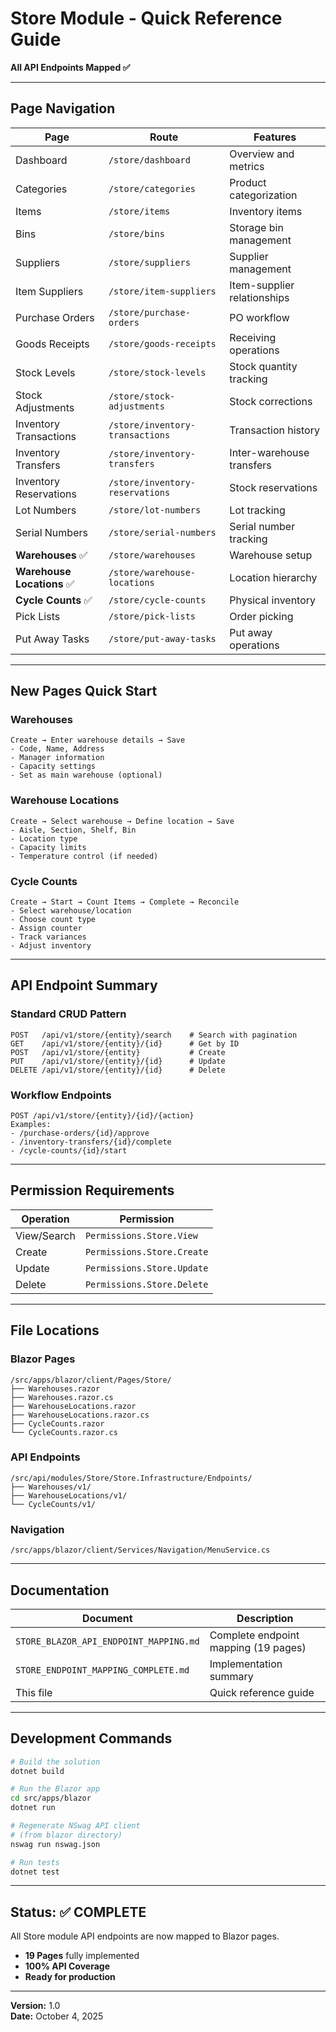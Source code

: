# Store Module - Quick Reference Guide

**All API Endpoints Mapped ✅**

---

## Page Navigation

| Page | Route | Features |
|------|-------|----------|
| Dashboard | `/store/dashboard` | Overview and metrics |
| Categories | `/store/categories` | Product categorization |
| Items | `/store/items` | Inventory items |
| Bins | `/store/bins` | Storage bin management |
| Suppliers | `/store/suppliers` | Supplier management |
| Item Suppliers | `/store/item-suppliers` | Item-supplier relationships |
| Purchase Orders | `/store/purchase-orders` | PO workflow |
| Goods Receipts | `/store/goods-receipts` | Receiving operations |
| Stock Levels | `/store/stock-levels` | Stock quantity tracking |
| Stock Adjustments | `/store/stock-adjustments` | Stock corrections |
| Inventory Transactions | `/store/inventory-transactions` | Transaction history |
| Inventory Transfers | `/store/inventory-transfers` | Inter-warehouse transfers |
| Inventory Reservations | `/store/inventory-reservations` | Stock reservations |
| Lot Numbers | `/store/lot-numbers` | Lot tracking |
| Serial Numbers | `/store/serial-numbers` | Serial number tracking |
| **Warehouses** ✅ | `/store/warehouses` | Warehouse setup |
| **Warehouse Locations** ✅ | `/store/warehouse-locations` | Location hierarchy |
| **Cycle Counts** ✅ | `/store/cycle-counts` | Physical inventory |
| Pick Lists | `/store/pick-lists` | Order picking |
| Put Away Tasks | `/store/put-away-tasks` | Put away operations |

---

## New Pages Quick Start

### Warehouses
```
Create → Enter warehouse details → Save
- Code, Name, Address
- Manager information
- Capacity settings
- Set as main warehouse (optional)
```

### Warehouse Locations
```
Create → Select warehouse → Define location → Save
- Aisle, Section, Shelf, Bin
- Location type
- Capacity limits
- Temperature control (if needed)
```

### Cycle Counts
```
Create → Start → Count Items → Complete → Reconcile
- Select warehouse/location
- Choose count type
- Assign counter
- Track variances
- Adjust inventory
```

---

## API Endpoint Summary

### Standard CRUD Pattern
```
POST   /api/v1/store/{entity}/search    # Search with pagination
GET    /api/v1/store/{entity}/{id}      # Get by ID
POST   /api/v1/store/{entity}           # Create
PUT    /api/v1/store/{entity}/{id}      # Update
DELETE /api/v1/store/{entity}/{id}      # Delete
```

### Workflow Endpoints
```
POST /api/v1/store/{entity}/{id}/{action}
Examples:
- /purchase-orders/{id}/approve
- /inventory-transfers/{id}/complete
- /cycle-counts/{id}/start
```

---

## Permission Requirements

| Operation | Permission |
|-----------|------------|
| View/Search | `Permissions.Store.View` |
| Create | `Permissions.Store.Create` |
| Update | `Permissions.Store.Update` |
| Delete | `Permissions.Store.Delete` |

---

## File Locations

### Blazor Pages
```
/src/apps/blazor/client/Pages/Store/
├── Warehouses.razor
├── Warehouses.razor.cs
├── WarehouseLocations.razor
├── WarehouseLocations.razor.cs
├── CycleCounts.razor
└── CycleCounts.razor.cs
```

### API Endpoints
```
/src/api/modules/Store/Store.Infrastructure/Endpoints/
├── Warehouses/v1/
├── WarehouseLocations/v1/
└── CycleCounts/v1/
```

### Navigation
```
/src/apps/blazor/client/Services/Navigation/MenuService.cs
```

---

## Documentation

| Document | Description |
|----------|-------------|
| `STORE_BLAZOR_API_ENDPOINT_MAPPING.md` | Complete endpoint mapping (19 pages) |
| `STORE_ENDPOINT_MAPPING_COMPLETE.md` | Implementation summary |
| This file | Quick reference guide |

---

## Development Commands

```bash
# Build the solution
dotnet build

# Run the Blazor app
cd src/apps/blazor
dotnet run

# Regenerate NSwag API client
# (from blazor directory)
nswag run nswag.json

# Run tests
dotnet test
```

---

## Status: ✅ COMPLETE

All Store module API endpoints are now mapped to Blazor pages.
- **19 Pages** fully implemented
- **100% API Coverage**
- **Ready for production**

---

**Version:** 1.0  
**Date:** October 4, 2025
